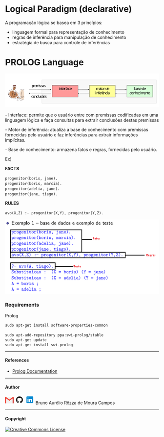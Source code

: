 # Logical Paradigm (declarative)

A programação lógica se basea em 3 princípios:
 * linguagem formal para representação de conhecimento
 * regras de inferência para manipulação de conhecimento
 * estratégia de busca para controle de inferências

# PROLOG Language

<img src="sistema_prolog.png" />
 <p> - Interface: permite que o usuário entre com premissas codificadas em
uma linguagem lógica e faça consultas para extrair conclusões destas
premissas</p>
<p> - Motor de inferência: atualiza a base de conhecimento com
premissas fornecidas pelo usuário e faz inferências para extrair
informações implı́citas.</p>
<p> - Base de conhecimento: armazena fatos e regras, fornecidas pelo usuário.</p>
 Ex)

**FACTS**

`progenitor(boris, jane).`<br/>
`progenitor(boris, marcia).`<br/>
`progenitor(adelia, jane).`<br/>
`progenitor(jane, tiago).`<br/>
 

**RULES**

`avo(X,Z) :- progenitor(X,Y), progenitor(Y,Z).`<br/>

<img src="exemplo_sintaxe.png" />

### Requirements
Prolog
```
sudo apt-get install software-properties-common

sudo apt-add-repository ppa:swi-prolog/stable
sudo apt-get update
sudo apt-get install swi-prolog
```

---

#### References
- [Prolog Documentation](https://www.swi-prolog.org/)

---

#### Author
<a href="mailto:brunocampos01@gmail.com" target="_blank"><img class="" src="https://github.com/brunocampos01/devops/blob/master/images/gmail.png" width="28"></a>
<a href="https://github.com/brunocampos01" target="_blank"><img class="ai-subscribed-social-icon" src="https://github.com/brunocampos01/devops/blob/master/images/github.png" width="30"></a>
<a href="https://www.linkedin.com/in/brunocampos01/" target="_blank"><img class="ai-subscribed-social-icon" src="https://github.com/brunocampos01/devops/blob/master/images/linkedin.png" width="30"></a>
Bruno Aurélio Rôzza de Moura Campos 

---

#### Copyright
<a rel="license" href="http://creativecommons.org/licenses/by-sa/4.0/"><img alt="Creative Commons License" style="border-width:0" src="https://i.creativecommons.org/l/by-sa/4.0/88x31.png" /></a><br/>
